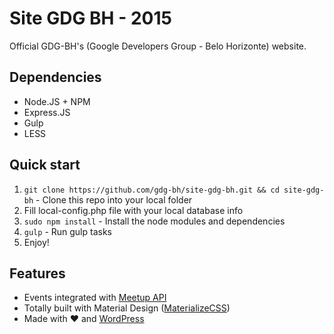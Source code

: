 # Site GDG BH - 2015

Official GDG-BH's (Google Developers Group - Belo Horizonte) website. 

## Dependencies

* Node.JS + NPM
* Express.JS
* Gulp
* LESS

## Quick start

1. `git clone https://github.com/gdg-bh/site-gdg-bh.git && cd site-gdg-bh` - Clone this repo into your local folder
2. Fill local-config.php file with your local database info
3. `sudo npm install` - Install the node modules and dependencies
4. `gulp` - Run gulp tasks
5. Enjoy!

## Features

* Events integrated with [Meetup API](https://github.com/blobaugh/Meetup-API-client-for-PHP)
* Totally built with Material Design ([MaterializeCSS](http://materializecss.com))
* Made with :heart: and [WordPress](https://wordpress.org/)